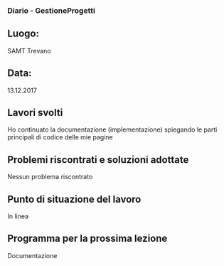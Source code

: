 ### Diario - GestioneProgetti
## Luogo:
SAMT Trevano

## Data: 
13.12.2017

## Lavori svolti			

Ho continuato la documentazione (implementazione) spiegando le parti principali di codice delle mie pagine


## Problemi riscontrati e soluzioni adottate

Nessun problema riscontrato

## Punto di situazione del lavoro
In linea

## Programma per la prossima lezione
Documentazione
